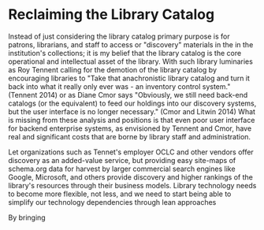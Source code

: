 # Reclaiming the Library Catalog

Instead of just considering the library catalog primary purpose is for
patrons, librarians, and staff to access or "discovery" materials in the in the
institution's collections; it is my belief that the library catalog is the
core operational and intellectual asset of the library. With such library
luminaries as Roy Tennent calling for the demotion of the library catalog by
encouraging libraries to 
"Take that anachronistic library catalog and turn it back into what it really 
only ever was - an inventory control system." (Tennent 2014) or as Diane Cmor
says "Obviously, we still need  back-end catalogs (or the equivalent) to feed 
our holdings into our discovery systems, but the user interface
is no longer necessary." (Cmor and Litwin 2014)  What is missing from these 
analysis and positions is that even poor user interface for backend enterprise
systems, as envisioned by Tennent and Cmor, have real and significant costs 
that are borne by library staff and administration. 
 
Let
organizations such as Tennet's employer OCLC and other vendors offer discovery
as an added-value service, but providing easy site-maps of schema.org data for
harvest by larger commercial search engines like Google, Microsoft, and others
provide discovery and higher rankings of the library's resources through their
business models. Library technology needs to become more flexible, not less, and
we need to start being able to simplify our technology dependencies through lean
approaches

By bringing
